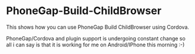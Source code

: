 PhoneGap-Build-ChildBrowser
===========================

This shows how you can use PhoneGap Build ChildBrowser using Cordova.

PhoneGap/Cordova and plugin support is undergoing constant change so all i can say is that it is working for me on Android/IPhone this morning :-)